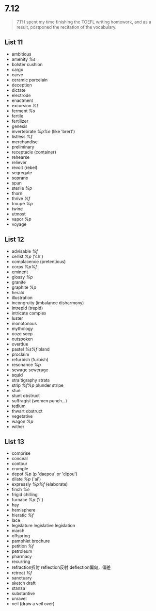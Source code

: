 # 7.12
> 7.11 I spent my time finishing the TOEFL writing homework, and as a result, postponed the recitation of the vocabulary.
## List 11
* ambitious
* amenity *%s*
* bolster cushion
* cargo
* carve
* ceramic porcelain
* deception
* dictate
* electrode
* enactment
* excursion *%f*
* ferment *%s*
* fertile
* fertilizer 
* genesis
* invertebrate *%p%e* (like 'brert')
* listless *%f*
* merchandise
* preliminary
* receptacle (container)
* rehearse
* reliever
* revolt (rebel)
* segregate 
* soprano
* spun
* sterile *%p*
* thorn
* thrive *%f*
* troupe *%p*
* twine
* utmost
* vapor *%p*
* voyage 

## List 12
* advisable *%f*
* cellist *%p* ('ch')
* complacence (pretentious)
* corps *%p%f* 
* eminent
* glossy *%p*
* granite
* graphite *%p*
* herald 
* illustration
* incongruity (imbalance disharmony)
* intrepid (trepid)
* intricate complex
* luster
* monotonous
* mythology
* ooze seep 
* outspoken
* overdue
* pastel *%s%f* bland
* proclaim
* refurbish (furbish)
* resonance *%p* 
* sewage sewerage
* squid
* stra'tigraphy strata
* strip *%f%p* plunder stripe
* stun 
* stunt obstruct
* suffragist (women punch...)
* tedium 
* thwart obstruct
* vegetative
* wagon *%p* 
* wither 
## List 13
* comprise
* conceal
* contour
* crumple
* depot *%p* (p 'daepou' or 'dipou')
* dilate *%p* ('ai')
* expressly *%p%f* (elaborate)
* finch *%e*
* frigid           chilling
* furnace *%p* ('i')
* hay
* hemisphere
* hieratic *%f*
* lace
* legislature  legislative legislation
* march
* offspring
* pamphlet brochure
* petition *%f*
* petroleum
* pharmacy
* recurring
* refraction折射 reflection反射 deflection偏向，偏差
* retreat *%f*
* sanctuary 
* sketch   draft
* stanza
* substantive
* unravel
* veil (draw a veil over)